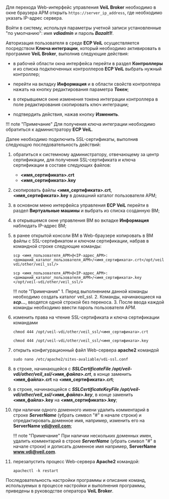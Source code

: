
Для перехода Web-интерфейс управления **VeiL Broker** необходимо в окне браузера АРМ открыть `https://server_ip_address`, 
где необходимо указать IP-адрес сервера.
 
Войти в систему, используя параметры учетной записи установленные "по умолчанию": имя **_vdiadmin_** и пароль **_Bazalt1!_**. 

Авторизация пользователя в среде **ECP VeiL** осуществляется посредством **Ключа интеграции**, который необходимо 
активировать в программе **VeiL Broker**, выполнив следующие действия: 

- в рабочей области окна интерфейса перейти в раздел **Контроллеры** и из списка подключенных 
контроллеров **ECP VeiL** выбрать нужный контроллер;

- перейти на вкладку **Информация** и в области свойств контроллера нажать на кнопку редактирования параметра **_Токен_**;

- в открывшемся окне изменения токена интеграции контроллера в поле редактирования скопировать ключ интеграции;

- подтвердить действия, нажав кнопку **Изменить**.

!!! note "Примечание" 
    Для получения ключа интеграции необходимо обратиться к администратору **ECP VeiL**.

Далее необходимо подключить SSL-сертификаты, выполнив следующую последовательность действий:

1. обратиться к системному администратору, отвечающему за центр сертификации, для получения 
SSL-сертификата и ключа сертификации в составе следующих файлов:
    - **<имя_сертификата>.crt**
    - **<имя_сертификата>.key**

2. скопировать файлы **<имя_сертификата>.crt**, **<имя_сертификата>.key** в домашний каталог пользователя АРМ;

3. в основном меню интерфейса управления **ECP VeiL** перейти в раздел **Виртуальные машины** и выбрать 
из списка созданную ВМ;

4. в открывшемся окне управления ВМ во вкладке **Информация** наблюдать IP-адрес ВМ;

5. в ранее открытой консоли ВМ в Web-браузере копировать в ВМ файлы с SSL-сертификатом и ключом 
сертификации, набрав в командной строке следующие команды:

    ```
    scp <имя_пользователя_АРМ>@<IP-адрес_АРМ>:<домашний_каталог_пользователя_АРМ>/<имя_сертификата>.crt</opt/veil-vdi/other/veil_ssl/>
   
    scp <имя_пользователя_АРМ>@<IP-адрес_АРМ>:<домашний_каталог_пользователя_АРМ>/<имя_сертификата>.key </opt/veil-vdi/other/veil_ssl/>
    ```

    !!! note "Примечания"
        1. Перед выполнением данной команды необходимо создать каталог veil_ssl.
        2. Команды, начинающиеся на **_scp…_**, вводятся одной строкой без переноса.
        3. После ввода каждой команды необходимо ввести пароль пользователя АРМ.

6. изменить права на чтение SSL-сертификата и ключа сертификации командами
   
    ```
    chmod 444 /opt/veil-vdi/other/veil_ssl/<имя_сертификата>.crt
   
    chmod 444 /opt/veil-vdi/other/veil_ssl/<имя_сертификата>.key 
   ```

7. открыть конфигурационный файл Web-сервера **apache2** командой
   
    ```
    sudo nano /etc/apache2/sites-avaliable/vdi-ssl.conf
    ```
      
8. в строке, начинающейся с **_SSLCertificateFile /opt/veil-vdi/other/veil_ssl/<имя_файла>.crt_**, 
   в конце заменить **<имя_файла>.crt** на **<имя_сертификата>.crt**;
   
9. в строке, начинающейся с **_SSLCertificateKeyFile /opt/veil-vdi/other/veil_ssl/<имя_файла>.key_**, 
   в конце заменить **<имя_файла>.key** на **<имя_сертификата>.key**;

10. при наличии одного доменного имени удалить комментарий в строке **_ServerName_** (убрать символ "#" 
   в начале строки) и отредактировать доменное имя, например, изменить его на **ServerName vdi@veil.com**;

    !!! note "Примечание"
        При наличии нескольких доменных имен, удалить комментарий в строке **_ServerName_** 
        (убрать символ "#" в начале строки) и дописать доменное имя например, **ServerName www.vdi@veil.com**.

11. перезапустить процесс Web-сервера **Apache2** командой:
    
    ```
    apachectl -k restart
    ```

Последовательность настройки программы и описание команд, используемых в процессе настройки и 
выполнения программы, приведены в руководстве оператора **VeiL Broker**.
